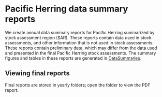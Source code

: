 # Pacific Herring data summary reports
We create annual data summary reports for Pacific Herring summarized by stock assessment region (SAR).
These reports contain data used in stock assessments, and other information that is not used in stock assessments.
These reports contain preliminary data, which may differ from the data used and presented in the final Pacific Herring stock assessments.
The summary figures and tables in these reports are generated in [DataSummaries](https://github.com/grinnellm/DataSummaries).

## Viewing final reports
Final reports are stored in yearly folders; open the folder to view the PDF report.
